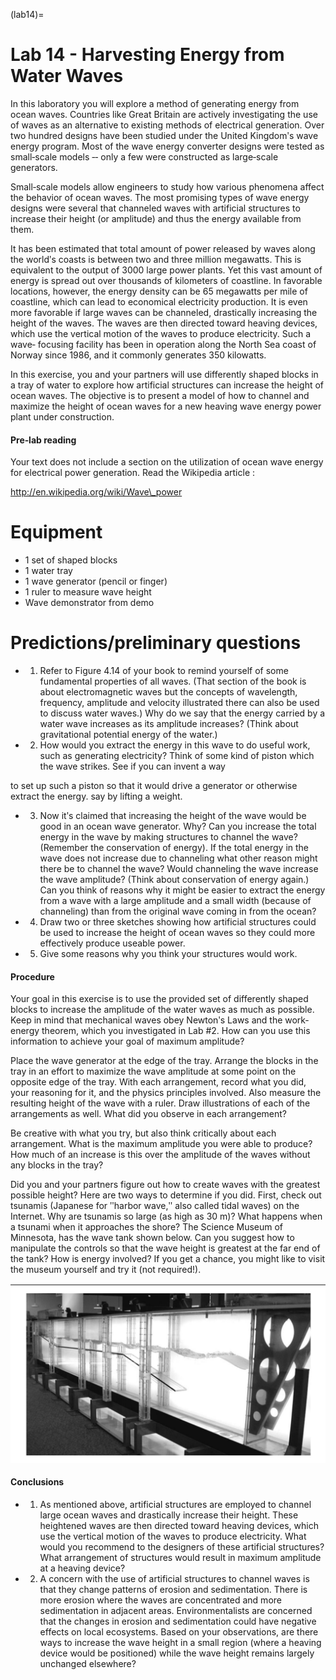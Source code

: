 (lab14)=
# Lab 14 - Harvesting Energy from Water Waves

In this laboratory you will explore a method of generating energy from ocean waves. Countries like Great Britain are actively investigating the use of waves as an alternative to existing methods of electrical generation. Over two hundred designs have been studied under the United Kingdomʹs wave energy program. Most of the wave energy converter designs were tested as small‐scale models ‐‐ only a few were constructed as large‐scale generators.

Small‐scale models allow engineers to study how various phenomena affect the behavior of ocean waves. The most promising types of wave energy designs were several that channeled waves with artificial structures to increase their height (or amplitude) and thus the energy available from them.

It has been estimated that total amount of power released by waves along the worldʹs coasts is between two and three million megawatts. This is equivalent to the output of 3000 large power plants. Yet this vast amount of energy is spread out over thousands of kilometers of coastline. In favorable locations, however, the energy density can be 65 megawatts per mile of coastline, which can lead to economical electricity production. It is even more favorable if large waves can be channeled, drastically increasing the height of the waves. The waves are then directed toward heaving devices, which use the vertical motion of the waves to produce electricity. Such a wave‐ focusing facility has been in operation along the North Sea coast of Norway since 1986, and it commonly generates 350 kilowatts.

In this exercise, you and your partners will use differently shaped blocks in a tray of water to explore how artificial structures can increase the height of ocean waves. The objective is to present a model of how to channel and maximize the height of ocean waves for a new heaving wave energy power plant under construction.

#### Pre‐lab reading

Your text does not include a section on the utilization of ocean wave energy for electrical power generation. Read the Wikipedia article :

http://en.wikipedia.org/wiki/Wave\_power

# Equipment

- 1 set of shaped blocks
- 1 water tray
- 1 wave generator (pencil or finger)
- 1 ruler to measure wave height
- Wave demonstrator from demo

# Predictions/preliminary questions

- 1. Refer to Figure 4.14 of your book to remind yourself of some fundamental properties of all waves. (That section of the book is about electromagnetic waves but the concepts of wavelength, frequency, amplitude and velocity illustrated there can also be used to discuss water waves.) Why do we say that the energy carried by a water wave increases as its amplitude increases? (Think about gravitational potential energy of the water.)
- 2. How would you extract the energy in this wave to do useful work, such as generating electricity? Think of some kind of piston which the wave strikes. See if you can invent a way

to set up such a piston so that it would drive a generator or otherwise extract the energy. say by lifting a weight.

- 3. Now itʹs claimed that increasing the height of the wave would be good in an ocean wave generator. Why? Can you increase the total energy in the wave by making structures to channel the wave? (Remember the conservation of energy). If the total energy in the wave does not increase due to channeling what other reason might there be to channel the wave? Would channeling the wave increase the wave amplitude? (Think about conservation of energy again.) Can you think of reasons why it might be easier to extract the energy from a wave with a large amplitude and a small width (because of channeling) than from the original wave coming in from the ocean?
- 4. Draw two or three sketches showing how artificial structures could be used to increase the height of ocean waves so they could more effectively produce useable power.
- 5. Give some reasons why you think your structures would work.

#### Procedure

Your goal in this exercise is to use the provided set of differently shaped blocks to increase the amplitude of the water waves as much as possible. Keep in mind that mechanical waves obey Newtonʹs Laws and the work‐energy theorem, which you investigated in Lab #2. How can you use this information to achieve your goal of maximum amplitude?

Place the wave generator at the edge of the tray. Arrange the blocks in the tray in an effort to maximize the wave amplitude at some point on the opposite edge of the tray. With each arrangement, record what you did, your reasoning for it, and the physics principles involved. Also measure the resulting height of the wave with a ruler. Draw illustrations of each of the arrangements as well. What did you observe in each arrangement?

Be creative with what you try, but also think critically about each arrangement. What is the maximum amplitude you were able to produce? How much of an increase is this over the amplitude of the waves without any blocks in the tray?

Did you and your partners figure out how to create waves with the greatest possible height? Here are two ways to determine if you did. First, check out tsunamis (Japanese for ʺharbor wave,ʺ also called tidal waves) on the Internet. Why are tsunamis so large (as high as 30 m)? What happens when a tsunami when it approaches the shore? The Science Museum of Minnesota, has the wave tank shown below. Can you suggest how to manipulate the controls so that the wave height is greatest at the far end of the tank? How is energy involved? If you get a chance, you might like to visit the museum yourself and try it (not required!).

![](../figures/_page_70_Picture_1.jpeg)

#### Conclusions

- 1. As mentioned above, artificial structures are employed to channel large ocean waves and drastically increase their height. These heightened waves are then directed toward heaving devices, which use the vertical motion of the waves to produce electricity. What would you recommend to the designers of these artificial structures? What arrangement of structures would result in maximum amplitude at a heaving device?
- 2. A concern with the use of artificial structures to channel waves is that they change patterns of erosion and sedimentation. There is more erosion where the waves are concentrated and more sedimentation in adjacent areas. Environmentalists are concerned that the changes in erosion and sedimentation could have negative effects on local ecosystems. Based on your observations, are there ways to increase the wave height in a small region (where a heaving device would be positioned) while the wave height remains largely unchanged elsewhere?
